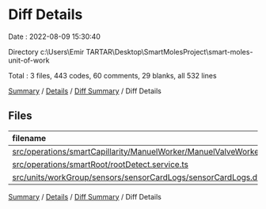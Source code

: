 # Diff Details

Date : 2022-08-09 15:30:40

Directory c:\\Users\\Emir TARTAR\\Desktop\\SmartMolesProject\\smart-moles-unit-of-work

Total : 3 files,  443 codes, 60 comments, 29 blanks, all 532 lines

[Summary](results.md) / [Details](details.md) / [Diff Summary](diff.md) / Diff Details

## Files
| filename | language | code | comment | blank | total |
| :--- | :--- | ---: | ---: | ---: | ---: |
| [src/operations/smartCapillarity/ManuelWorker/ManuelValveWorker.service.ts](/src/operations/smartCapillarity/ManuelWorker/ManuelValveWorker.service.ts) | TypeScript | 314 | 33 | 21 | 368 |
| [src/operations/smartRoot/rootDetect.service.ts](/src/operations/smartRoot/rootDetect.service.ts) | TypeScript | 109 | 27 | 11 | 147 |
| [src/units/workGroup/sensors/sensorCardLogs/sensorCardLogs.dto.ts](/src/units/workGroup/sensors/sensorCardLogs/sensorCardLogs.dto.ts) | TypeScript | 20 | 0 | -3 | 17 |

[Summary](results.md) / [Details](details.md) / [Diff Summary](diff.md) / Diff Details